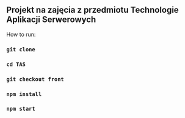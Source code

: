 ## Projekt na zajęcia z przedmiotu Technologie Aplikacji Serwerowych

How to run: 

### `git clone`

### `cd TAS`

### `git checkout front`

### `npm install`

### `npm start`
